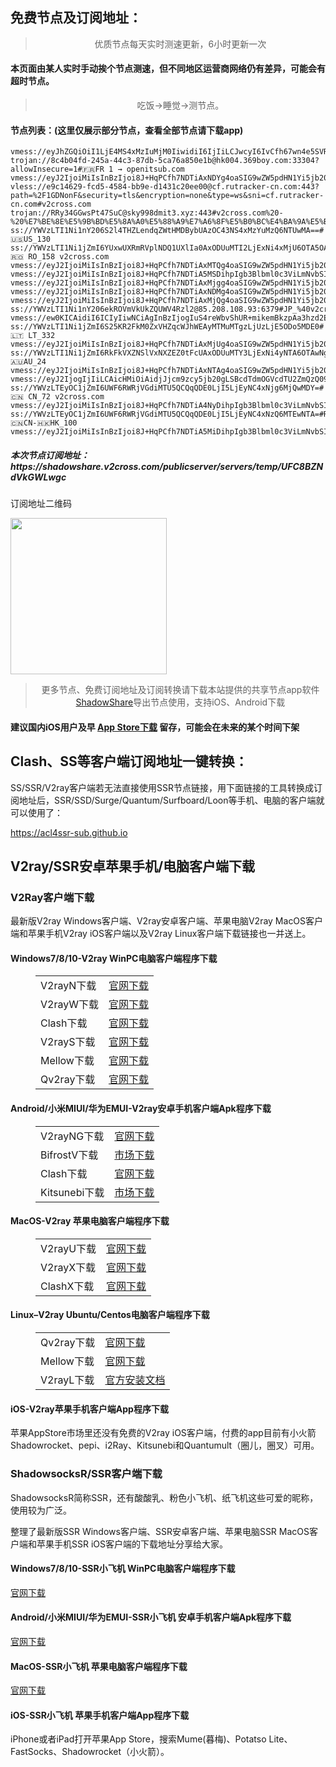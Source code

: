 
<h2>免费节点及订阅地址：</h2>
<blockquote>
<p style="text-align: center;">优质节点每天实时测速更新，6小时更新一次</p>
</blockquote>
<h4>本页面由某人实时手动挨个节点测速，但不同地区运营商网络仍有差异，可能会有超时节点。</h4>
<blockquote>
<p style="text-align: center;">吃饭->睡觉->测节点。</p>
</blockquote>
<h4>节点列表：(这里仅展示部分节点，查看全部节点请下载app)</h4>

```ss://YWVzLTEyOC1jZmI6UWF6RWRjVGdiMTU5QCQqQDE0LjI5LjEyNC4xNzQ6MTEwMzU=#🇨🇳 CN_33 v2cross.com
vmess://eyJhZGQiOiI1LjE4MS4xMzIuMjM0IiwidiI6IjIiLCJwcyI6IvCfh67wn4e5SVRfNDMiLCJwb3J0IjozMTM3MiwiaWQiOiJjNDBiNGQwNi03Njg0LTRjMDktZDhkOS04ZGU3MTg2YjI5M2EiLCJhaWQiOiIwIiwibmV0IjoidGNwIiwidHlwZSI6IiIsImhvc3QiOiIiLCJwYXRoIjoiLyIsInRscyI6IiJ9
trojan://8c4b04fd-245a-44c3-87db-5ca76a850e1b@hk004.369boy.com:33304?allowInsecure=1#🇫🇷FR 1 → openitsub.com
vmess://eyJ2IjoiMiIsInBzIjoi8J+HqPCfh7NDTiAxNDYg4oaSIG9wZW5pdHN1Yi5jb20iLCJhZGQiOiJhbGl5dW4uaW5zdGFsbDA0LnZudXBnY24uY24iLCJwb3J0IjoiMTE5MTEiLCJ0eXBlIjoibm9uZSIsImlkIjoiMDI1M2I1NzQtODAyMC0zMTg2LWE2NDctMDI2NzI5NWFjOWJiIiwiYWlkIjoiMCIsIm5ldCI6InRjcCIsInBhdGgiOiIvIiwiaG9zdCI6ImFsaXl1bi5pbnN0YWxsMDQudm51cGdjbi5jbiIsInRscyI6IiJ9
vless://e9c14629-fcd5-4584-bb9e-d1431c20ee00@cf.rutracker-cn.com:443?path=%2F1GDNonF&security=tls&encryption=none&type=ws&sni=cf.rutracker-cn.com#v2cross.com
trojan://RRy34GGwsPt47SuC@sky998dmit3.xyz:443#v2cross.com%20-%20%E7%BE%8E%E5%9B%BD%E5%8A%A0%E5%88%A9%E7%A6%8F%E5%B0%BC%E4%BA%9A%E5%B7%9E%E6%B4%9B%E6%9D%89%E7%9F%B6Cogent%E9%80%9A%E4%BF%A1%204
ss://YWVzLTI1Ni1nY206S2l4THZLendqZWtHMDBybUAzOC43NS4xMzYuMzQ6NTUwMA==#🇺🇸US_130
ss://YWVzLTI1Ni1jZmI6YUxwUXRmRVplNDQ1UXlIa0AxODUuMTI2LjExNi4xMjU6OTA5OA==#🇷🇴 RO_158 v2cross.com
vmess://eyJ2IjoiMiIsInBzIjoi8J+HqPCfh7NDTiAxMTQg4oaSIG9wZW5pdHN1Yi5jb20iLCJhZGQiOiJhbGl5dW4udW5pY29tLnZudXBnY24uY24iLCJwb3J0IjoiOTAwMSIsInR5cGUiOiJub25lIiwiaWQiOiIwMjUzYjU3NC04MDIwLTMxODYtYTY0Ny0wMjY3Mjk1YWM5YmIiLCJhaWQiOiIwIiwibmV0IjoidGNwIiwicGF0aCI6Ii8iLCJob3N0IjoiYWxpeXVuLnVuaWNvbS52bnVwZ2NuLmNuIiwidGxzIjoiIn0=
vmess://eyJ2IjoiMiIsInBzIjoi8J+HqPCfh7NDTiA5MSDihpIgb3Blbml0c3ViLmNvbSIsImFkZCI6ImFsaXl1bi5pbnN0YWxsMDIudm51cGdjbi5jbiIsInBvcnQiOiIxMTkyNiIsInR5cGUiOiJub25lIiwiaWQiOiIwMjUzYjU3NC04MDIwLTMxODYtYTY0Ny0wMjY3Mjk1YWM5YmIiLCJhaWQiOiIwIiwibmV0IjoidGNwIiwicGF0aCI6Ii8iLCJob3N0IjoiYWxpeXVuLmluc3RhbGwwMi52bnVwZ2NuLmNuIiwidGxzIjoiIn0=
vmess://eyJ2IjoiMiIsInBzIjoi8J+HqPCfh7NDTiAxMjgg4oaSIG9wZW5pdHN1Yi5jb20iLCJhZGQiOiJhbGl5dW4uaW5zdGFsbDA0LnZudXBnY24uY24iLCJwb3J0IjoiMTE5MDciLCJ0eXBlIjoibm9uZSIsImlkIjoiMDI1M2I1NzQtODAyMC0zMTg2LWE2NDctMDI2NzI5NWFjOWJiIiwiYWlkIjoiMCIsIm5ldCI6InRjcCIsInBhdGgiOiIvIiwiaG9zdCI6ImFsaXl1bi5pbnN0YWxsMDQudm51cGdjbi5jbiIsInRscyI6IiJ9
vmess://eyJ2IjoiMiIsInBzIjoi8J+HqPCfh7NDTiAxNDMg4oaSIG9wZW5pdHN1Yi5jb20iLCJhZGQiOiJhbGl5dW4uaW5zdGFsbDAxLnZudXBnY24uY24iLCJwb3J0IjoiMTE5MzQiLCJ0eXBlIjoibm9uZSIsImlkIjoiMDI1M2I1NzQtODAyMC0zMTg2LWE2NDctMDI2NzI5NWFjOWJiIiwiYWlkIjoiMCIsIm5ldCI6InRjcCIsInBhdGgiOiIvIiwiaG9zdCI6ImFsaXl1bi5pbnN0YWxsMDEudm51cGdjbi5jbiIsInRscyI6IiJ9
vmess://eyJ2IjoiMiIsInBzIjoi8J+HqPCfh7NDTiAxMjQg4oaSIG9wZW5pdHN1Yi5jb20iLCJhZGQiOiJhbGl5dW4uaW5zdGFsbDAyLnZudXBnY24uY24iLCJwb3J0IjoiMTE5MTciLCJ0eXBlIjoibm9uZSIsImlkIjoiMDI1M2I1NzQtODAyMC0zMTg2LWE2NDctMDI2NzI5NWFjOWJiIiwiYWlkIjoiMCIsIm5ldCI6InRjcCIsInBhdGgiOiIvIiwiaG9zdCI6ImFsaXl1bi5pbnN0YWxsMDIudm51cGdjbi5jbiIsInRscyI6IiJ9
ss://YWVzLTI1Ni1nY206ekROVmVkUkZQUWV4Rzl2@85.208.108.93:6379#JP_%40v2cross.com01
vmess://ew0KICAidiI6ICIyIiwNCiAgInBzIjogIuS4reWbvShUR+mikemBkzpAa3hzd2EpIiwNCiAgImFkZCI6ICJhbGl5dW4uaW5zdGFsbDA0LnZudXBnY24uY24iLA0KICAicG9ydCI6ICIxMTkwNSIsDQogICJpZCI6ICIwMjUzYjU3NC04MDIwLTMxODYtYTY0Ny0wMjY3Mjk1YWM5YmIiLA0KICAiYWlkIjogIjAiLA0KICAic2N5IjogImF1dG8iLA0KICAibmV0IjogInRjcCIsDQogICJ0eXBlIjogIm5vbmUiLA0KICAiaG9zdCI6ICIiLA0KICAicGF0aCI6ICIiLA0KICAidGxzIjogIiIsDQogICJzbmkiOiAiIg0KfQ==
ss://YWVzLTI1Ni1jZmI6S25KR2FkM0ZxVHZqcWJhWEAyMTMuMTgzLjUzLjE5ODo5MDE0#🇱🇹 LT_332
vmess://eyJ2IjoiMiIsInBzIjoi8J+HqPCfh7NDTiAxMjUg4oaSIG9wZW5pdHN1Yi5jb20iLCJhZGQiOiJhbGl5dW4uaW5zdGFsbDAyLnZudXBnY24uY24iLCJwb3J0IjoiMTE5MDYiLCJ0eXBlIjoibm9uZSIsImlkIjoiMDI1M2I1NzQtODAyMC0zMTg2LWE2NDctMDI2NzI5NWFjOWJiIiwiYWlkIjoiMCIsIm5ldCI6InRjcCIsInBhdGgiOiIvIiwiaG9zdCI6ImFsaXl1bi5pbnN0YWxsMDIudm51cGdjbi5jbiIsInRscyI6IiJ9
ss://YWVzLTI1Ni1jZmI6RkFkVXZNSlVxNXZEZ0tFcUAxODUuMTY3LjExNi4yNTA6OTAwNg==#🇦🇺AU_24
vmess://eyJ2IjoiMiIsInBzIjoi8J+HqPCfh7NDTiAxNTAg4oaSIG9wZW5pdHN1Yi5jb20iLCJhZGQiOiJhbGl5dW4ubW9ibGUudm51cGdjbi5jbiIsInBvcnQiOiI5MDE4IiwidHlwZSI6Im5vbmUiLCJpZCI6IjAyNTNiNTc0LTgwMjAtMzE4Ni1hNjQ3LTAyNjcyOTVhYzliYiIsImFpZCI6IjAiLCJuZXQiOiJ0Y3AiLCJwYXRoIjoiLyIsImhvc3QiOiJhbGl5dW4ubW9ibGUudm51cGdjbi5jbiIsInRscyI6IiJ9
vmess://eyJ2IjogIjIiLCAicHMiOiAidjJjcm9zcy5jb20gLSBcdTdmOGVcdTU2ZmQzQ09NXHU1MTZjXHU1M2Y4XHU0ZjAxXHU0ZTFhXHU3ZjUxIDM5IiwgImFkZCI6ICIxNTIuNjcuMjE4LjM4IiwgInBvcnQiOiAiNDQzIiwgInR5cGUiOiAibm9uZSIsICJpZCI6ICJiNWU5NDgwYS1iN2FhLTQwYTQtZjlhNy01Mjk5YjVlMzYzYjQiLCAiYWlkIjogIjAiLCAibmV0IjogIndzIiwgInBhdGgiOiAiLyIsICJob3N0IjogIjE1Mi42Ny4yMTguMzgiLCAidGxzIjogIiJ9
ss://YWVzLTEyOC1jZmI6UWF6RWRjVGdiMTU5QCQqQDE0LjI5LjEyNC4xNjg6MjQwMDY=#🇨🇳 CN_72 v2cross.com
vmess://eyJ2IjoiMiIsInBzIjoi8J+HqPCfh7NDTiA4NyDihpIgb3Blbml0c3ViLmNvbSIsImFkZCI6ImFsaXl1bi5tb2JsZS52bnVwZ2NuLmNuIiwicG9ydCI6IjkwMTciLCJ0eXBlIjoibm9uZSIsImlkIjoiMDI1M2I1NzQtODAyMC0zMTg2LWE2NDctMDI2NzI5NWFjOWJiIiwiYWlkIjoiMCIsIm5ldCI6InRjcCIsInBhdGgiOiIvIiwiaG9zdCI6ImFsaXl1bi5tb2JsZS52bnVwZ2NuLmNuIiwidGxzIjoiIn0=
ss://YWVzLTEyOC1jZmI6UWF6RWRjVGdiMTU5QCQqQDE0LjI5LjEyNC4xNzQ6MTEwNTA=#Relay_🇨🇳CN-🇭🇰HK_100
vmess://eyJ2IjoiMiIsInBzIjoi8J+HqPCfh7NDTiA5MiDihpIgb3Blbml0c3ViLmNvbSIsImFkZCI6ImFsaXl1bi5pbnN0YWxsMDEudm51cGdjbi5jbiIsInBvcnQiOiIxMTkyNiIsInR5cGUiOiJub25lIiwiaWQiOiIwMjUzYjU3NC04MDIwLTMxODYtYTY0Ny0wMjY3Mjk1YWM5YmIiLCJhaWQiOiIwIiwibmV0IjoidGNwIiwicGF0aCI6Ii8iLCJob3N0IjoiYWxpeXVuLmluc3RhbGwwMS52bnVwZ2NuLmNuIiwidGxzIjoiIn0=
```
<h5>本次节点订阅地址：https://shadowshare.v2cross.com/publicserver/servers/temp/UFC8BZNdVkGWLwgc</h5>
<p>订阅地址二维码</p>
<img src='http://shadowshare.v2cross.com/qrcode.png' width=250 height=250>
<blockquote style='text-align: center;'>更多节点、免费订阅地址及订阅转换请下载本站提供的共享节点app软件<a href='https://shadowshare.v2cross.com'>ShadowShare</a>导出节点使用，支持iOS、Android下载</blockquote>
<h4>建议国内iOS用户及早 <a href='https://apps.apple.com/cn/app/shadowshare/id1612647259'>App Store下载</a> 留存，可能会在未来的某个时间下架</h4>

<div class="nv-content-wrap entry-content">
<h2>Clash、SS等客户端订阅地址一键转换：</h2>
<p>SS/SSR/V2ray客户端若无法直接使用SSR节点链接，用下面链接的工具转换成订阅地址后，SSR/SSD/Surge/Quantum/Surfboard/Loon等手机、电脑的客户端就可以使用了：</p>
<p><a href="https://acl4ssr-sub.github.io" target="_blank" rel="noreferrer noopener nofollow">https://acl4ssr-sub.github.io</a></p>
<h2>V2ray/SSR安卓苹果手机/电脑客户端下载</h2>
<h3>V2Ray客户端下载</h3>
<p>最新版V2ray Windows客户端、V2ray安卓客户端、苹果电脑V2ray MacOS客户端和苹果手机V2ray iOS客户端以及V2ray Linux客户端下载链接也一并送上。</p>
<h4>Windows7/8/10-<strong>V2ray WinPC电脑客户端</strong>程序下载</h4>
<figure class="wp-block-table alignwide is-style-stripes"><table><tbody><tr><td>V2rayN下载</td><td><a href="https://github.com/2dust/v2rayN/releases" target="_blank" rel="noreferrer noopener">官网下载</a></td></tr><tr><td>V2rayW下载</td><td><a href="https://github.com/Cenmrev/V2RayW/releases" target="_blank" rel="noreferrer noopener">官网下载</a></td></tr><tr><td>Clash下载</td><td><a href="https://github.com/Fndroid/clash_for_windows_pkg/releases" target="_blank" rel="noreferrer noopener">官网下载</a></td></tr><tr><td>V2rayS下载</td><td><a href="https://github.com/Shinlor/V2RayS/releases" target="_blank" rel="noreferrer noopener">官网下载</a></td></tr><tr><td>Mellow下载</td><td><a href="https://github.com/mellow-io/mellow/releases" target="_blank" rel="noreferrer noopener">官网下载</a></td></tr><tr><td>Qv2ray下载</td><td><a href="https://github.com/Qv2ray/Qv2ray" target="_blank" rel="noreferrer noopener">官网下载</a></td></tr></tbody></table></figure>
<h4><strong>Android/小米MIUI/华为EMUI-V2ray安卓手机客户端</strong>Apk程序下载</h4>
<figure class="wp-block-table alignwide is-style-stripes"><table><tbody><tr><td>V2rayNG下载</td><td><a href="https://github.com/2dust/v2rayNG/releases" target="_blank" rel="noreferrer noopener">官网下载</a></td></tr><tr><td>BifrostV下载</td><td><a rel="noreferrer noopener" href="https://www.appsapk.com/downloading/latest/com.github.dawndiy.bifrostv-0.6.8.apk" target="_blank">市场下载</a></td></tr><tr><td>Clash下载</td><td><a href="https://github.com/Kr328/ClashForAndroid/releases" target="_blank" rel="noreferrer noopener">官网下载</a></td></tr><tr><td>Kitsunebi下载</td><td><a rel="noreferrer noopener" href="https://apkpure.com/kitsunebi/fun.kitsunebi.kitsunebi4android" target="_blank">市场下载</a></td></tr></tbody></table></figure>
<h4><strong>MacOS-V2ray <strong>苹果电脑</strong>客户端</strong>程序下载</h4>
<figure class="wp-block-table alignwide is-style-stripes"><table><tbody><tr><td>V2rayU下载</td><td><a href="https://github.com/yanue/V2rayU/releases" target="_blank" rel="noreferrer noopener">官网下载</a></td></tr><tr><td>V2rayX下载</td><td><a href="https://github.com/Cenmrev/V2RayX/releases" target="_blank" rel="noreferrer noopener">官网下载</a></td></tr><tr><td>ClashX下载</td><td><a href="https://github.com/yichengchen/clashX/releases" target="_blank" rel="noreferrer noopener">官网下载</a></td></tr></tbody></table></figure>
<h4><strong>Linux</strong>–<strong>V2ray Ubuntu/Centos电脑客户端</strong>程序下载</h4>
<figure class="wp-block-table alignwide is-style-stripes"><table><tbody><tr><td>Qv2ray下载</td><td><a href="https://github.com/Qv2ray/Qv2ray" target="_blank" rel="noreferrer noopener">官网下载</a></td></tr><tr><td>Mellow下载</td><td><a href="https://github.com/mellow-io/mellow/releases" target="_blank" rel="noreferrer noopener">官网下载</a></td></tr><tr><td>V2rayL下载</td><td><a rel="noreferrer noopener" href="https://github.com/jiangxufeng/v2rayL" target="_blank">官方安装文档</a></td></tr></tbody></table></figure>
<h4>iOS-<strong>V2ray苹果<strong>手机客户端</strong>App程序</strong>下载</h4>
<p>苹果AppStore市场里还没有免费的V2ray iOS客户端，付费的app目前有小火箭Shadowrocket、pepi、i2Ray、Kitsunebi和Quantumult（圈儿，圈叉）可用。</p>
<h3>ShadowsocksR/SSR客户端下载</h3>
<p>ShadowsocksR简称SSR，还有酸酸乳、粉色小飞机、纸飞机这些可爱的昵称，使用较为广泛。</p>
<p>整理了最新版SSR Windows客户端、SSR安卓客户端、苹果电脑SSR MacOS客户端和苹果手机SSR iOS客户端的下载地址分享给大家。</p>
<h4><strong>Windows7/8/10-<strong>SSR小飞机 WinPC电脑客户端</strong>程序下载</strong></h4>
<p><a rel="noreferrer noopener" href="https://github.com/shadowsocksrr/shadowsocksr-csharp/releases" target="_blank">官网下载</a></p>
<h4><strong><strong>Android/小米MIUI/华为EMUI-SSR小飞机 安卓手机客户端</strong>Apk程序下载</strong></h4>
<p><a rel="noreferrer noopener" href="https://github.com/shadowsocksrr/shadowsocksr-android/releases" target="_blank">官网下载</a></p>
<h4><strong><strong>MacOS-SSR小飞机 苹果电脑客户端</strong>程序下载</strong></h4>
<p><a href="https://github.com/qinyuhang/ShadowsocksX-NG-R/releases" target="_blank" rel="noreferrer noopener">官网下载</a></p>
<h4><strong>iOS-<strong>SSR小飞机 苹果手机客户端App程序</strong></strong>下载</h4>
<p>iPhone或者iPad打开苹果App Store，搜索Mume(暮梅)、Potatso Lite、FastSocks、Shadowrocket（小火箭）。</p>
